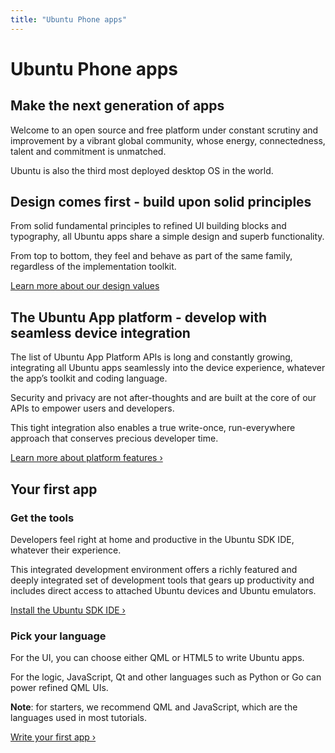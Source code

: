```yaml
---
title: "Ubuntu Phone apps"
---
```


# Ubuntu Phone apps

## Make the next generation of apps

Welcome to an open source and free platform under constant scrutiny and
improvement by a vibrant global community, whose energy, connectedness, talent
and commitment is unmatched.

Ubuntu is also the third most deployed desktop OS in the world.

## Design comes first - build upon solid principles

From solid fundamental principles to refined UI building blocks and
typography, all Ubuntu apps share a simple design and superb functionality.

From top to bottom, they feel and behave as part of the same family,
regardless of the implementation toolkit.

[Learn more about our design values](design/index.md)

## The Ubuntu App platform - develop with seamless device integration

The list of Ubuntu App Platform APIs is long and constantly growing,
integrating all Ubuntu apps seamlessly into the device experience, whatever
the app’s toolkit and coding language.

Security and privacy are not after-thoughts and are built at the core of our
APIs to empower users and developers.

This tight integration also enables a true write-once, run-everywhere approach
that conserves precious developer time.

[Learn more about platform features&nbsp;&rsaquo;](../platform/index.md)

## Your first app

### Get the tools

Developers feel right at home and productive in the Ubuntu SDK IDE, whatever
their experience.

This integrated development environment offers a richly featured and deeply
integrated set of development tools that gears up productivity and includes
direct access to attached Ubuntu devices and Ubuntu emulators.

[Install the Ubuntu SDK IDE&nbsp;&rsaquo;](../platform/sdk/installing-the-sdk.md)

### Pick your language

For the UI, you can choose either QML or HTML5 to write Ubuntu apps.

For the logic, JavaScript, Qt and other languages such as Python or Go can
power refined QML UIs.

**Note**: for starters, we recommend QML and JavaScript, which are the languages used in most tutorials.

[Write your first app&nbsp;&rsaquo;](qml/index.md)
